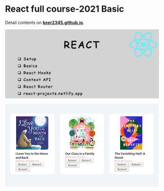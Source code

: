 # React full course-2021 Basic

Detail contents on **[keer2345.github.io](http://keer2345.github.io/2021/06/02/react-full-course-2021-basic)**.

<div align="center">

![](https://raw.githubusercontent.com/keer2345/storehouse/master/2021/0604-01.png)

</div>

<div align="center">

![](https://raw.githubusercontent.com/keer2345/storehouse/master/2021/0604-02.png)

</div>
